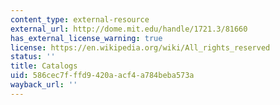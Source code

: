 ```yaml
---
content_type: external-resource
external_url: http://dome.mit.edu/handle/1721.3/81660
has_external_license_warning: true
license: https://en.wikipedia.org/wiki/All_rights_reserved
status: ''
title: Catalogs
uid: 586cec7f-ffd9-420a-acf4-a784beba573a
wayback_url: ''
---
```


